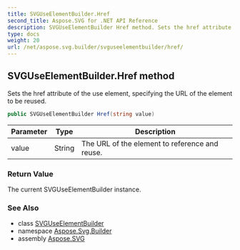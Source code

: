 ```yaml
---
title: SVGUseElementBuilder.Href
second_title: Aspose.SVG for .NET API Reference
description: SVGUseElementBuilder Href method. Sets the href attribute of the use element specifying the URL of the element to be reused
type: docs
weight: 20
url: /net/aspose.svg.builder/svguseelementbuilder/href/
---
```

## SVGUseElementBuilder.Href method

Sets the href attribute of the use element, specifying the URL of the element to be reused.

```csharp
public SVGUseElementBuilder Href(string value)
```

| Parameter | Type | Description |
| --- | --- | --- |
| value | String | The URL of the element to reference and reuse. |

### Return Value

The current SVGUseElementBuilder instance.

### See Also

* class [SVGUseElementBuilder](../)
* namespace [Aspose.Svg.Builder](../../../aspose.svg.builder/)
* assembly [Aspose.SVG](../../../)
